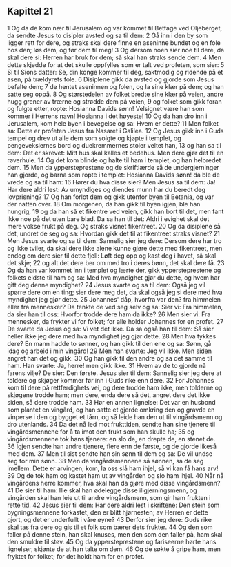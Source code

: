 ## Kapittel 21

1 Og da de kom nær til Jerusalem og var kommet til Betfage ved Oljeberget, da sendte Jesus to disipler avsted og sa til dem:
2 Gå inn i den by som ligger rett for dere, og straks skal dere finne en aseninne bundet og en fole hos den; løs dem, og før dem til meg!
3 Og dersom noen sier noe til dere, da skal dere si: Herren har bruk for dem; så skal han straks sende dem.
4 Men dette skjedde for at det skulle oppfylles som er talt ved profeten, som sier:
5 Si til Sions datter: Se, din konge kommer til deg, saktmodig og ridende på et asen, på trældyrets fole.
6 Disiplene gikk da avsted og gjorde som Jesus befalte dem;
7 de hentet aseninnen og folen, og la sine klær på dem; og han satte seg oppå.
8 Og størstedelen av folket bredte sine klær på veien, andre hugg grener av trærne og strødde dem på veien,
9 og folket som gikk foran og fulgte etter, ropte: Hosianna Davids sønn! Velsignet være han som kommer i Herrens navn! Hosianna i det høyeste!
10 Og da han dro inn i Jerusalem, kom hele byen i bevegelse og sa: Hvem er dette?
11 Men folket sa: Dette er profeten Jesus fra Nasaret i Galilea.
12 Og Jesus gikk inn i Guds tempel og drev ut alle dem som solgte og kjøpte i templet, og pengevekslernes bord og duekremmernes stoler veltet han,
13 og han sa til dem: Det er skrevet: Mitt hus skal kalles et bedehus. Men dere gjør det til en røverhule.
14 Og det kom blinde og halte til ham i templet, og han helbredet dem.
15 Men da yppersteprestene og de skriftlærde så de undergjerninger han gjorde, og barna som ropte i templet: Hosianna Davids sønn! da ble de vrede og sa til ham:
16 Hører du hva disse sier? Men Jesus sa til dem: Ja! Har dere aldri lest: Av umyndiges og diendes munn har du beredt deg lovprisning?
17 Og han forlot dem og gikk utenfor byen til Betania, og var der natten over.
18 Om morgenen, da han gikk til byen igjen, ble han hungrig,
19 og da han så et fikentre ved veien, gikk han bort til det, men fant ikke noe på det uten bare blad. Da sa han til det: Aldri i evighet skal det mere vokse frukt på deg. Og straks visnet fikentreet.
20 Og da disiplene så det, undret de seg og sa: Hvordan gikk det til at fikentreet straks visnet?
21 Men Jesus svarte og sa til dem: Sannelig sier jeg dere: Dersom dere har tro og ikke tviler, da skal dere ikke alene kunne gjøre dette med fikentreet, men endog om dere sier til dette fjell: Løft deg opp og kast deg i havet, så skal det skje;
22 og alt det dere ber om med tro i deres bønn, det skal dere få.
23 Og da han var kommet inn i templet og lærte der, gikk yppersteprestene og folkets eldste til ham og sa: Med hva myndighet gjør du dette, og hvem har gitt deg denne myndighet?
24 Jesus svarte og sa til dem: Også jeg vil spørre dere om en ting; sier dere meg det, da skal også jeg si dere med hva myndighet jeg gjør dette.
25 Johannes' dåp, hvorfra var den? fra himmelen eller fra mennesker? Da tenkte de ved seg selv og sa: Sier vi: Fra himmelen, da sier han til oss: Hvorfor trodde dere ham da ikke?
26 Men sier vi: Fra mennesker, da frykter vi for folket; for alle holder Johannes for en profet.
27 De svarte da Jesus og sa: Vi vet det ikke. Da sa også han til dem: Så sier heller ikke jeg dere med hva myndighet jeg gjør dette.
28 Men hva tykkes dere? En mann hadde to sønner, og han gikk til den ene og sa: Sønn, gå idag og arbeid i min vingård!
29 Men han svarte: Jeg vil ikke. Men siden angret han det og gikk.
30 Og han gikk til den andre og sa det samme til ham. Han svarte: Ja, herre! men gikk ikke.
31 Hvem av de to gjorde nå farens vilje? De sier: Den første. Jesus sier til dem: Sannelig sier jeg dere at toldere og skjøger kommer før inn i Guds rike enn dere.
32 For Johannes kom til dere på rettferdighets vei, og dere trodde ham ikke, men tolderne og skjøgene trodde ham; men dere, enda dere så det, angret dere det ikke siden, så dere trodde ham.
33 Hør en annen lignelse: Det var en husbond som plantet en vingård, og han satte et gjerde omkring den og gravde en vinperse i den og bygget et tårn, og så leide han den ut til vingårdsmenn og dro utenlands.
34 Da det nå led mot frukttiden, sendte han sine tjenere til vingårdsmennene for å ta imot den frukt som han skulle ha;
35 og vingårdsmennene tok hans tjenere: en slo de, en drepte de, en stenet de.
36 Igjen sendte han andre tjenere, flere enn de første, og de gjorde likeså med dem.
37 Men til sist sendte han sin sønn til dem og sa: De vil undse seg for min sønn.
38 Men da vingårdsmennene så sønnen, sa de seg imellem: Dette er arvingen; kom, la oss slå ham ihjel, så vi kan få hans arv!
39 Og de tok ham og kastet ham ut av vingården og slo ham ihjel.
40 Når nå vingårdens herre kommer, hva skal han da gjøre med disse vingårdsmenn?
41 De sier til ham: Ille skal han ødelegge disse illgjerningsmenn, og vingården skal han leie ut til andre vingårdsmenn, som gir ham frukten i rette tid.
42 Jesus sier til dem: Har dere aldri lest i skriftene: Den stein som bygningsmennene forkastet, den er blitt hjørnesten; av Herren er dette gjort, og det er underfullt i våre øyne?
43 Derfor sier jeg dere: Guds rike skal tas fra dere og gis til et folk som bærer dets frukter.
44 Og den som faller på denne stein, han skal knuses, men den som den faller på, ham skal den smuldre til støv.
45 Og da yppersteprestene og fariseerne hørte hans lignelser, skjønte de at han talte om dem.
46 Og de søkte å gripe ham, men fryktet for folket; for det holdt ham for en profet.
